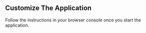## Customize The Application

Follow the instructions in your browser console once you start the application.
